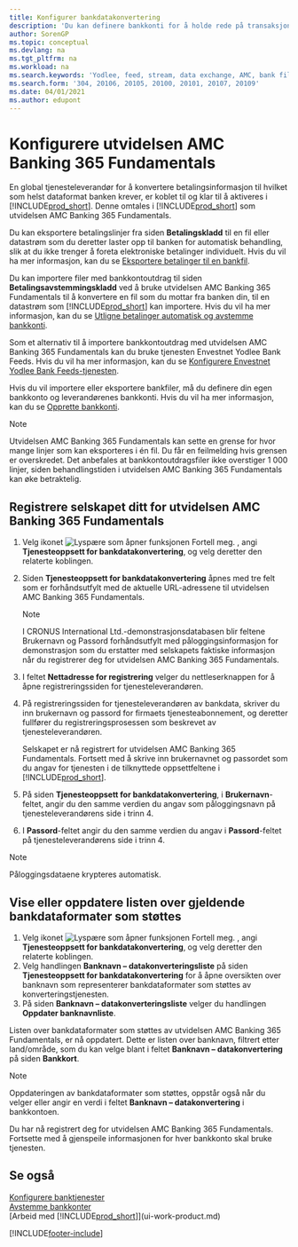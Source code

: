 ```yaml
---
title: Konfigurer bankdatakonvertering
description: 'Du kan definere bankkonti for å holde rede på transaksjoner og importere eller eksportere bankfeeder, for eksempel Yodlee.'
author: SorenGP
ms.topic: conceptual
ms.devlang: na
ms.tgt_pltfrm: na
ms.workload: na
ms.search.keywords: 'Yodlee, feed, stream, data exchange, AMC, bank file import, bank file export, re-export, bank transfer, AMC, AMC Banking 365 Fundamentals extension, funds transfer'
ms.search.form: '304, 20106, 20105, 20100, 20101, 20107, 20109'
ms.date: 04/01/2021
ms.author: edupont
---
```

# <a name="set-up-the-amc-banking-365-fundamentals-extension"></a><a name="set-up-the-amc-banking-365-fundamentals-extension"></a><a name="set-up-the-amc-banking-365-fundamentals-extension"></a>Konfigurere utvidelsen AMC Banking 365 Fundamentals
En global tjenesteleverandør for å konvertere betalingsinformasjon til hvilket som helst dataformat banken krever, er koblet til og klar til å aktiveres i [!INCLUDE[prod_short](includes/prod_short.md)]. Denne omtales i [!INCLUDE[prod_short](includes/prod_short.md)] som utvidelsen AMC Banking 365 Fundamentals.

Du kan eksportere betalingslinjer fra siden **Betalingskladd** til en fil eller datastrøm som du deretter laster opp til banken for automatisk behandling, slik at du ikke trenger å foreta elektroniske betalinger individuelt. Hvis du vil ha mer informasjon, kan du se [Eksportere betalinger til en bankfil](finance-make-payments-with-bank-data-conversion-service-or-sepa-credit-transfer.md#exporting-payments-to-a-bank-file).

Du kan importere filer med bankkontoutdrag til siden **Betalingsavstemmingskladd** ved å bruke utvidelsen AMC Banking 365 Fundamentals til å konvertere en fil som du mottar fra banken din, til en datastrøm som [!INCLUDE[prod_short](includes/prod_short.md)] kan importere. Hvis du vil ha mer informasjon, kan du se [Utligne betalinger automatisk og avstemme bankkonti](receivables-apply-payments-auto-reconcile-bank-accounts.md).

Som et alternativ til å importere bankkontoutdrag med utvidelsen AMC Banking 365 Fundamentals kan du bruke tjenesten Envestnet Yodlee Bank Feeds. Hvis du vil ha mer informasjon, kan du se [Konfigurere Envestnet Yodlee Bank Feeds-tjenesten](bank-how-setup-bank-statement-service.md).

Hvis du vil importere eller eksportere bankfiler, må du definere din egen bankkonto og leverandørenes bankkonti. Hvis du vil ha mer informasjon, kan du se [Opprette bankkonti](bank-how-setup-bank-accounts.md).

> [!NOTE]  
> Utvidelsen AMC Banking 365 Fundamentals kan sette en grense for hvor mange linjer som kan eksporteres i én fil. Du får en feilmelding hvis grensen er overskredet. Det anbefales at bankkontoutdragsfiler ikke overstiger 1 000 linjer, siden behandlingstiden i utvidelsen AMC Banking 365 Fundamentals kan øke betraktelig.

## <a name="to-sign-your-company-up-for-the-amc-banking-365-fundamentals-extension"></a><a name="to-sign-your-company-up-for-the-amc-banking-365-fundamentals-extension"></a><a name="to-sign-your-company-up-for-the-amc-banking-365-fundamentals-extension"></a>Registrere selskapet ditt for utvidelsen AMC Banking 365 Fundamentals
1. Velg ikonet ![Lyspære som åpner funksjonen Fortell meg.](media/ui-search/search_small.png "Fortell hva du vil gjøre") , angi **Tjenesteoppsett for bankdatakonvertering**, og velg deretter den relaterte koblingen.  
2. Siden **Tjenesteoppsett for bankdatakonvertering** åpnes med tre felt som er forhåndsutfylt med de aktuelle URL-adressene til utvidelsen AMC Banking 365 Fundamentals.

    > [!NOTE]  
    >   I CRONUS International Ltd.-demonstrasjonsdatabasen blir feltene Brukernavn og Passord forhåndsutfylt med påloggingsinformasjon for demonstrasjon som du erstatter med selskapets faktiske informasjon når du registrerer deg for utvidelsen AMC Banking 365 Fundamentals.
3. I feltet **Nettadresse for registrering** velger du nettleserknappen for å åpne registreringssiden for tjenesteleverandøren.  
4. På registreringssiden for tjenesteleverandøren av bankdata, skriver du inn brukernavn og passord for firmaets tjenesteabonnement, og deretter fullfører du registreringsprosessen som beskrevet av tjenesteleverandøren.

    Selskapet er nå registrert for utvidelsen AMC Banking 365 Fundamentals. Fortsett med å skrive inn brukernavnet og passordet som du angav for tjenesten i de tilknyttede oppsettfeltene i [!INCLUDE[prod_short](includes/prod_short.md)].

5. På siden **Tjenesteoppsett for bankdatakonvertering**, i **Brukernavn**-feltet, angir du den samme verdien du angav som påloggingsnavn på tjenesteleverandørens side i trinn 4.
6. I **Passord**-feltet angir du den samme verdien du angav i **Passord**-feltet på tjenesteleverandørens side i trinn 4.

> [!NOTE]  
> Påloggingsdataene krypteres automatisk.

## <a name="to-view-or-update-the-list-of-currently-supported-bank-data-formats"></a><a name="to-view-or-update-the-list-of-currently-supported-bank-data-formats"></a><a name="to-view-or-update-the-list-of-currently-supported-bank-data-formats"></a>Vise eller oppdatere listen over gjeldende bankdataformater som støttes
1. Velg ikonet ![Lyspære som åpner funksjonen Fortell meg.](media/ui-search/search_small.png "Fortell hva du vil gjøre") , angi **Tjenesteoppsett for bankdatakonvertering**, og velg deretter den relaterte koblingen.
2. Velg handlingen **Banknavn – datakonverteringsliste** på siden **Tjenesteoppsett for bankdatakonvertering** for å åpne oversikten over banknavn som representerer bankdataformater som støttes av konverteringstjenesten.
3. På siden **Banknavn – datakonverteringsliste** velger du handlingen **Oppdater banknavnliste**.

Listen over bankdataformater som støttes av utvidelsen AMC Banking 365 Fundamentals, er nå oppdatert. Dette er listen over banknavn, filtrert etter land/område, som du kan velge blant i feltet **Banknavn – datakonvertering** på siden **Bankkort**.

> [!NOTE]  
>   Oppdateringen av bankdataformater som støttes, oppstår også når du velger eller angir en verdi i feltet **Banknavn – datakonvertering** i bankkontoen.

Du har nå registrert deg for utvidelsen AMC Banking 365 Fundamentals. Fortsette med å gjenspeile informasjonen for hver bankkonto skal bruke tjenesten.

## <a name="see-also"></a><a name="see-also"></a><a name="see-also"></a>Se også
[Konfigurere banktjenester](bank-setup-banking.md)  
[Avstemme bankkonter](bank-manage-bank-accounts.md)  
[Arbeid med [!INCLUDE[prod_short](includes/prod_short.md)]](ui-work-product.md)


[!INCLUDE[footer-include](includes/footer-banner.md)]
